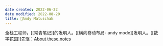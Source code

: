 ```yaml
---
date created: 2022-06-22
date modified: 2022-08-20
title: 🧑Andy Matuschak
---
```


全栈工程师，[[常青笔记]]的发明人。[[横向卷动布局- andy mode]]发明人。[[数字花园]]先驱：[About these notes](https://notes.andymatuschak.org/About_these_notes)
